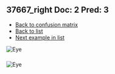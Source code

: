 ## 37667_right Doc: 2 Pred: 3
- [Back to confusion matrix](https://github.com/juliandewit/kaggle_retinopathy/blob/master/matrix.md)
- [Back to list](https://github.com/juliandewit/kaggle_retinopathy/blob/master/lists/23/list.md)
- [Next example in list](https://github.com/juliandewit/kaggle_retinopathy/blob/master/lists/23/37/37709_left.md)

![Eye](https://retinopaty.blob.core.windows.net/size1024/37667_right_2.jpeg)

### 

![Eye]()
